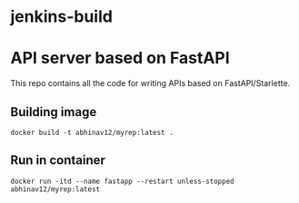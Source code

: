 # jenkins-build
# API server based on FastAPI

This repo contains all the code for writing APIs based on FastAPI/Starlette.

## Building image
```shell script
docker build -t abhinav12/myrep:latest .
```

## Run in container
```shell script
docker run -itd --name fastapp --restart unless-stopped abhinav12/myrep:latest
```
